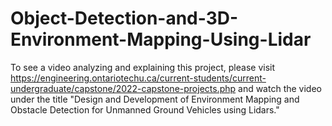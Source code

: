 # Object-Detection-and-3D-Environment-Mapping-Using-Lidar

To see a video analyzing and explaining this project, please visit https://engineering.ontariotechu.ca/current-students/current-undergraduate/capstone/2022-capstone-projects.php 
 and watch the video under the title "Design and Development of Environment Mapping and Obstacle Detection for Unmanned Ground Vehicles using Lidars."
